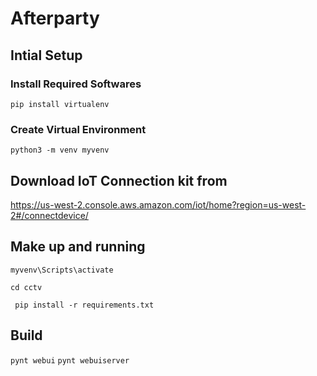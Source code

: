 # Afterparty

## Intial Setup

### Install Required Softwares

``pip install virtualenv``

### Create Virtual Environment

``python3 -m venv myvenv``

## Download IoT Connection kit from
https://us-west-2.console.aws.amazon.com/iot/home?region=us-west-2#/connectdevice/

## Make up and running

``myvenv\Scripts\activate``

``cd cctv``

`` pip install -r requirements.txt``

## Build

``pynt webui``
``pynt webuiserver``
